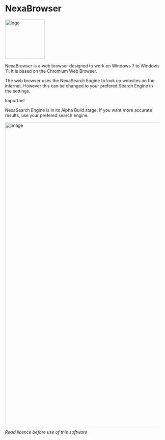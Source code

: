# NexaBrowser
<img width="128" height="128" alt="logo" src="https://github.com/user-attachments/assets/ad66e330-8afb-4fe9-a317-cbed3c0f4b18" />

NexaBrowser is a web browser designed to work on Windows 7 to Windows 11, it is based on the Chromium Web Browser.

The web browser uses the NexaSearch Engine to look up websites on the internet. However this can be changed to your prefered Search Engine in the settings.

>[!IMPORTANT]
>NexaSearch Engine is in its Alpha Build stage. If you want more accurate results, use your prefered search engine.

<img width="1472" height="986" alt="image" src="https://github.com/user-attachments/assets/6e7f80c6-2fbd-4d25-a924-5cef0b5d13c8" />

_*Read licence before use of this software*_
